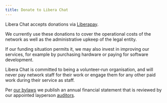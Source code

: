 ```yaml
---
title: Donate to Libera Chat
---
```


Libera Chat accepts donations via
[Liberapay](https://liberapay.com/liberachat/donate).

We currently use these donations to cover the operational costs of the network
as well as the administrative upkeep of the legal entity.

If our funding situation permits it, we may also invest in improving our
services, for example by purchasing hardware or paying for software
development.

Libera Chat is committed to being a volunteer-run organisation, and will never
pay network staff for their work or engage them for any other paid work during
their service as staff.

Per [our bylaws](/bylaws) we publish an annual financial statement that is
reviewed by our appointed layperson [auditors](/about).
